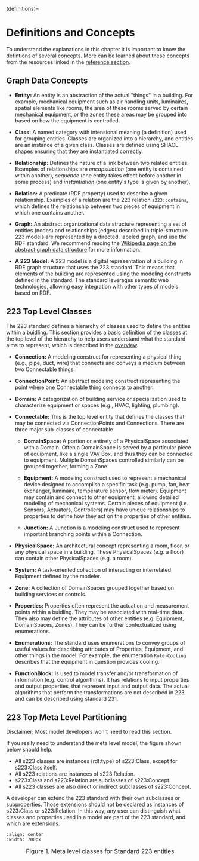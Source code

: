
(definitions)=
# Definitions and Concepts 

To understand the explanations in this chapter it is important to know the defintions of several concepts. More can be learned about these concepts from the resources linked in the [reference section](open223-resources).

## Graph Data Concepts

 - **Entity:** An entity is an abstraction of the actual "things" in a building. For example, mechanical equipment such as air handling units, luminaires, spatial elements like rooms, the area of these rooms served by certain mechanical equipment, or the zones these areas may be grouped into based on how the equipment is controlled.

 - **Class:** A named category with intensional meaning (a definition) used for grouping entities.
Classes are organized into a hierarchy, and entities are an instance of a given class. Classes are defined using SHACL shapes ensuring that they are instantiated correctly.

 - **Relationship:** Defines the nature of a link between two related entities.
Examples of relationships are *encapsulation* (one entity is contained within another), *sequence* (one entity takes effect before another in some process) and *instantiation* (one entity's type is given by another).

- **Relation:** A predicate (RDF property) used to describe a given relationship.
Examples of a relation are the 223 relation `s223:contains`, which defines the relationship between two pieces of equipment in which one contains another.  

 - **Graph:** An abstract organizational data structure representing a set of entities (nodes) and relationships (edges) described in triple-structure. 223 models are represented by a directed, labeled graph, and use the RDF standard. We recommend reading the [Wikipedia page on the abstract graph data structure](https://en.wikipedia.org/wiki/Graph_(abstract_data_type)) for more information.

 - **A 223 Model:** A 223 model is a digital representation of a building in RDF graph structure that uses the 223 standard. This means that elements of the building are represented using the modeling constructs defined in the standard. The standard leverages semantic web technologies, allowing easy integration with other types of models based on RDF.

## 223 Top Level Classes

The 223 standard defines a hierarchy of classes used to define the entities within a buidling. This section provides a basic definition of the classes at the top level of the hierarchy to help users understand what the standard aims to represent, which is described in the [overview](223-overview). 

 - **Connection:** A modeling construct for representing a physical thing (e.g., pipe, duct, wire) that connects and conveys a medium between two Connectable things.

 - **ConnectionPoint:** An abstract modeling construct representing the point where one Connectable thing connects to another.

 - **Domain:** A categorization of building service or specialization used to characterize equipment or spaces (e.g., HVAC, lighting, plumbing).

 - **Connectable:** This is the top level entity that defines the classes that may be connected via ConnectionPoints and Connections. There are three major sub-classes of connectable

    - **DomainSpace:** A portion or entirety of a PhysicalSpace associated with a Domain. Often a DomainSpace is served by a particular piece of equipment, like a single VAV Box, and thus they can be connected to equipment. Multiple DomainSpaces controlled similarly can be grouped together, forming a Zone.

    - **Equipment:** A modeling construct used to represent a mechanical device designed to accomplish a specific task (e.g. pump, fan, heat exchanger, luminaire, temperature sensor, flow meter). Equipment may contain and connect to other equipment, allowing detailed modeling of mechanical systems. Certain pieces of equipment (i.e. Sensors, Actuators, Controllers) may have unique relationships to properties to define how they act on the properties of other entities.

    - **Junction:** A Junction is a modeling construct used to represent important branching points within a Connection.

 - **PhysicalSpace:** An architectural concept representing a room, floor, or any physical space in a building. These PhysicalSpaces (e.g. a floor) can contain other PhysicalSpaces (e.g. a room).

 - **System:** A task-oriented collection of interacting or interrelated Equipment defined by the modeler.

 - **Zone:** A collection of DomainSpaces grouped together based on building services or controls.

 - **Properties:** Properties often represent the actuation and measurement points within a buidling. They may be associated with real-time data. They also may define the attributes of other entities (e.g. Equipment, DomainSpaces, Zones). They can be further contextualized using enumerations.

 - **Enumerations:** The standard uses enumerations to convey groups of useful values for describing attributes of Properties, Equipment, and other things in the model. For example, the enumeration `Role-Cooling` describes that the equipment in question provides cooling.

 - **FunctionBlock:** Is used to model transfer and/or transformation of information (e.g. control algorithms). It has relations to input properties and output properties, that represent input and output data. The actual algorithms that perform the transformations are not described in 223, and can be described using standard 231.

 ## 223 Top Meta Level Partitioning

 Disclaimer: Most model developers won't need to read this section. 
 
 If you really need to understand the meta level model, the figure shown below should help. 
 - All s223 classes are instances (rdf:type) of s223:Class, except for s223:Class itself. 
 - All s223 relations are instances of s223:Relation. 
 - s223:Class and s223:Relation are subclasses of s223:Concept. 
 - All s223 classes are also direct or indirect subclasses of s223:Concept. 
 
 A developer can extend the 223 standard with their own subclasses or subproperties. Those extensions should not be declared as instances of s223:Class or s223:Relation. In this way, any user can distinguish what classes and properties used in a model are part of the 223 standard, and which are extensions.

 ```{image} images/explanation-top-level-metaclasses.png
:align: center
:width: 700px
```

<div align="center">
<span style="font-size: medium;">Figure 1. Meta level classes for Standard 223 entities </span>
</div>
